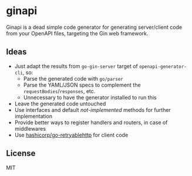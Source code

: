 # ginapi

Ginapi is a dead simple code generator for generating server/client code from your OpenAPI files, targeting the Gin web
framework.

## Ideas

* Just adapt the results from `go-gin-server` target of `openapi-generator-cli`, so:
    * Parse the generated code with `go/parser`
    * Parse the YAML/JSON specs to complement the `requestBodies`/`responses`, etc.
    * Unnecessary to have the generator installed to run this
* Leave the generated code untouched
* Use interfaces and default *not-implemented* methods for further implementation
* Provide better ways to register handlers and routers, in case of middlewares
* Use [hashicorp/go-retryablehttp] for client code

[hashicorp/go-retryablehttp]: https://github.com/hashicorp/go-retryablehttp

## License

MIT
